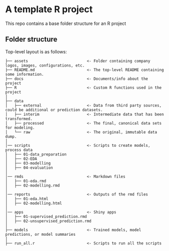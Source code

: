 # A template R project

This repo contains a base folder structure for an R project

## Folder structure

Top-level layout is as follows:


    ├── assets             				<- Folder containing company logos, images, configurations, etc.
    ├── README.md          				<- The top-level README containing some information.
    ├── docs               				<- Documents/info about the project
    ├── R         			        	<- Custom R functions used in the project
    │
    ├── data
    │   ├── external       				<- Data from third party sources, could be additional or prediction datasets.
    │   ├── interim        				<- Intermediate data that has been transformed.
    │   ├── processed      				<- The final, canonical data sets for modeling.
    │   └── raw            				<- The original, immutable data dump.
    │
    │── scripts               		 	<- Scripts to create models, process data
    │   ├── 01-data_preparation
    │   ├── 02-EDA   	
    │   ├── 03-modelling    	
    │   ├── 04-evaluation           
    │
    │── rmds               		 		<- Markdown files
    │   ├── 01-eda.rmd          	     
    │   ├── 02-modelling.rmd  	
    │
    │── reports               		 	<- Outputs of the rmd files
    │   ├── 01-eda.html          	     
    │   ├── 02-modelling.html    	
    │
    │── apps               		 		<- Shiny apps
    │   ├── 01-supervised_prediction.rmd          	     
    │   ├── 02-unsupervised_prediction.rmd 
    │
    ├── models             				<- Trained models, model predictions, or model summaries
    │   
    ├── run_all.r         			    <- Scripts to run all the scripts	
